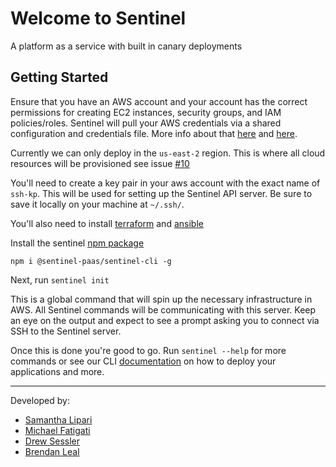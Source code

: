 # Welcome to Sentinel 
A platform as a service with built in canary deployments

## Getting Started
Ensure that you have an AWS account and your account has the correct permissions for creating EC2 instances, security groups, and IAM policies/roles. Sentinel will pull your AWS credentials via a shared configuration
and credentials file. 
More info about that [here](https://registry.terraform.io/providers/hashicorp/aws/latest/docs#shared-configuration-and-credentials-files) and [here](https://docs.aws.amazon.com/cli/latest/userguide/cli-configure-quickstart.html).

Currently we can only deploy in the `us-east-2` region. This is where all cloud resources will be provisioned see issue [#10](https://github.com/Sentinel-PaaS/Sentinel-CLI/issues/10)

You'll need to create a key pair in your aws account with the exact name of `ssh-kp`. This will be used for setting up the Sentinel API server. Be sure to save it locally on your machine at `~/.ssh/`.

You'll also need to install [terraform](https://learn.hashicorp.com/tutorials/terraform/install-cli) and [ansible](https://docs.ansible.com/ansible/latest/installation_guide/intro_installation.html)

Install the sentinel [npm package](https://www.npmjs.com/package/@sentinel-paas/sentinel-cli) 

`npm i @sentinel-paas/sentinel-cli -g`

Next, run `sentinel init` 

This is a global command that will spin up the necessary infrastructure in AWS. All Sentinel commands will be communicating with this server. Keep an eye on the output and expect to see a prompt asking you to connect via SSH to the Sentinel server. 

Once this is done you're good to go. Run `sentinel --help` for more commands or see our CLI [documentation](sentinel/README.md) on how to deploy your applications and more.

---
Developed by:

- [Samantha Lipari](https://github.com/samlipari)
- [Michael Fatigati](https://github.com/MFatigati)
- [Drew Sessler](https://github.com/dsessler7)
- [Brendan Leal](https://github.com/Brendan-Leal) 
